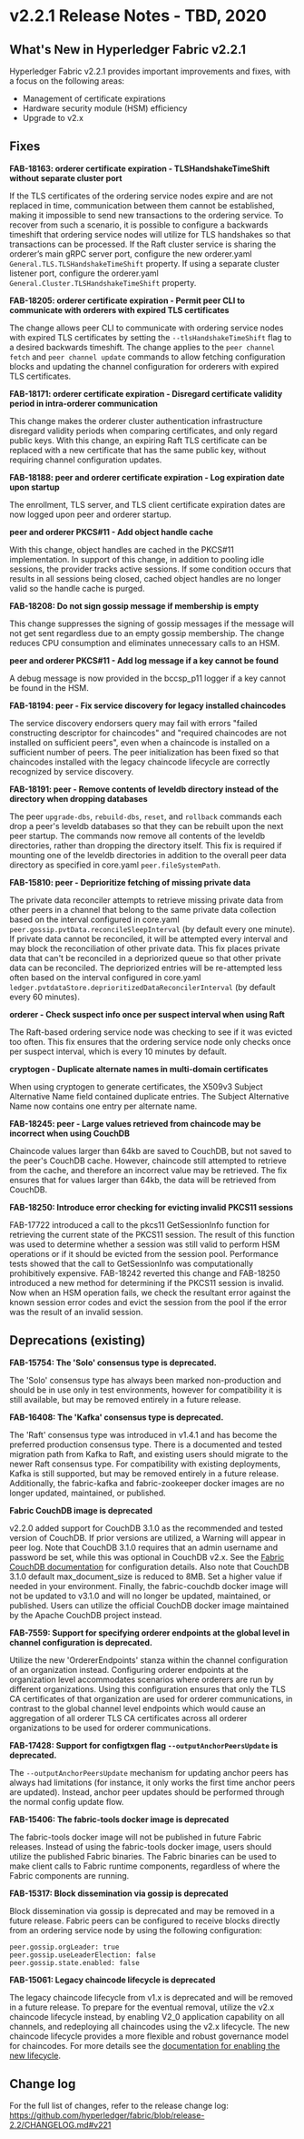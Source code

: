 v2.2.1 Release Notes - TBD, 2020
================================

What's New in Hyperledger Fabric v2.2.1
---------------------------------------

Hyperledger Fabric v2.2.1 provides important improvements and fixes, with a focus on the following areas:
* Management of certificate expirations
* Hardware security module (HSM) efficiency
* Upgrade to v2.x


Fixes
-----

**FAB-18163: orderer certificate expiration - TLSHandshakeTimeShift without separate cluster port**

If the TLS certificates of the ordering service nodes expire and are not replaced in time,
communication between them cannot be established, making it impossible to send
new transactions to the ordering service. To recover from such a scenario, it is possible
to configure a backwards timeshift that ordering service nodes will utilize for TLS
handshakes so that transactions can be processed.
If the Raft cluster service is sharing the orderer’s main gRPC server port,
configure the new orderer.yaml `General.TLS.TLSHandshakeTimeShift` property.
If using a separate cluster listener port,
configure the orderer.yaml `General.Cluster.TLSHandshakeTimeShift` property.

**FAB-18205: orderer certificate expiration - Permit peer CLI to communicate with orderers with expired TLS certificates**

The change allows peer CLI to communicate with ordering service nodes with expired TLS certificates
by setting the `--tlsHandshakeTimeShift` flag to a desired backwards timeshift.
The change applies to the `peer channel fetch` and `peer channel update` commands to allow
fetching configuration blocks and updating the channel configuration for orderers with expired TLS certificates.

**FAB-18171: orderer certificate expiration - Disregard certificate validity period in intra-orderer communication**

This change makes the orderer cluster authentication infrastructure
disregard validity periods when comparing certificates, and only regard public keys.
With this change, an expiring Raft TLS certificate can be replaced
with a new certificate that has the same public key, without requiring channel configuration updates.

**FAB-18188: peer and orderer certificate expiration - Log expiration date upon startup**

The enrollment, TLS server, and TLS client certificate expiration dates are now logged upon peer and orderer startup.

**peer and orderer PKCS#11 - Add object handle cache**

With this change, object handles are cached in the PKCS#11 implementation.
In support of this change, in addition to pooling idle sessions, the
provider tracks active sessions. If some condition occurs that results
in all sessions being closed, cached object handles are no longer valid
so the handle cache is purged.

**FAB-18208: Do not sign gossip message if membership is empty**

This change suppresses the signing of gossip messages if the message will not get
sent regardless due to an empty gossip membership. The change reduces CPU consumption
and eliminates unnecessary calls to an HSM.

**peer and orderer PKCS#11 - Add log message if a key cannot be found**

A debug message is now provided in the bccsp_p11 logger if a key cannot be found in the HSM.

**FAB-18194: peer - Fix service discovery for legacy installed chaincodes**

The service discovery endorsers query may fail with errors
"failed constructing descriptor for chaincodes" and
"required chaincodes are not installed on sufficient peers", even
when a chaincode is installed on a sufficient number of peers.
The peer initialization has been fixed so that chaincodes installed with the legacy chaincode
lifecycle are correctly recognized by service discovery.

**FAB-18191: peer - Remove contents of leveldb directory instead of the directory when dropping databases**

The peer `upgrade-dbs`, `rebuild-dbs`, `reset`, and `rollback` commands each drop a peer's
leveldb databases so that they can be rebuilt upon the next peer startup.
The commands now remove all contents of the leveldb directories, rather than dropping the
directory itself. This fix is required if mounting one of the leveldb directories in addition
to the overall peer data directory as specified in core.yaml `peer.fileSystemPath`.

**FAB-15810: peer - Deprioritize fetching of missing private data**

The private data reconciler attempts to retrieve missing private data from other
peers in a channel that belong to the same private data collection based on the interval
configured in core.yaml `peer.gossip.pvtData.reconcileSleepInterval`
(by default every one minute). If private data cannot be reconciled, it will be attempted
every interval and may block the reconciliation of other private data. This fix places
private data that can't be reconciled in a depriorized queue so that other private data
can be reconciled. The depriorized entries will be re-attempted less often based on the
interval configured in core.yaml `ledger.pvtdataStore.deprioritizedDataReconcilerInterval`
(by default every 60 minutes).

**orderer - Check suspect info once per suspect interval when using Raft**

The Raft-based ordering service node was checking to see if it was evicted too often.
This fix ensures that the ordering service node only checks once per suspect interval,
which is every 10 minutes by default.

**cryptogen - Duplicate alternate names in multi-domain certificates**

When using cryptogen to generate certificates, the X509v3 Subject Alternative Name field contained duplicate entries.
The Subject Alternative Name now contains one entry per alternate name.

**FAB-18245: peer - Large values retrieved from chaincode may be incorrect when using CouchDB**

Chaincode values larger than 64kb are saved to CouchDB,
but not saved to the peer's CouchDB cache.
However, chaincode still attempted to retrieve from the cache,
and therefore an incorrect value may be retrieved.
The fix ensures that for values larger than 64kb, the data will be retrieved from CouchDB.

**FAB-18250: Introduce error checking for evicting invalid PKCS11 sessions**

FAB-17722 introduced a call to the pkcs11 GetSessionInfo function for retrieving the current state of
the PKCS11 session. The result of this function was used to determine whether a session was still
valid to perform HSM operations or if it should be evicted from the session pool. Performance tests
showed that the call to GetSessionInfo was computationally prohibitively expensive. FAB-18242 reverted 
this change and FAB-18250 introduced a new method for determining if the PKCS11 session is invalid.
Now when an HSM operation fails, we check the resultant error against the known session error codes and 
evict the session from the pool if the error was the result of an invalid session. 

Deprecations (existing)
-----------------------

**FAB-15754: The 'Solo' consensus type is deprecated.**

The 'Solo' consensus type has always been marked non-production and should be in
use only in test environments, however for compatibility it is still available,
but may be removed entirely in a future release.

**FAB-16408: The 'Kafka' consensus type is deprecated.**

The 'Raft' consensus type was introduced in v1.4.1 and has become the preferred
production consensus type.  There is a documented and tested migration path from
Kafka to Raft, and existing users should migrate to the newer Raft consensus type.
For compatibility with existing deployments, Kafka is still supported,
but may be removed entirely in a future release.
Additionally, the fabric-kafka and fabric-zookeeper docker images are no longer updated, maintained, or published.

**Fabric CouchDB image is deprecated**

v2.2.0 added support for CouchDB 3.1.0 as the recommended and tested version of CouchDB.
If prior versions are utilized, a Warning will appear in peer log.
Note that CouchDB 3.1.0 requires that an admin username and password be set,
while this was optional in CouchDB v2.x. See the
[Fabric CouchDB documentation](https://hyperledger-fabric.readthedocs.io/en/v2.2.0/couchdb_as_state_database.html#couchdb-configuration)
for configuration details.
Also note that CouchDB 3.1.0 default max_document_size is reduced to 8MB. Set a higher value if needed in your environment.
Finally, the fabric-couchdb docker image will not be updated to v3.1.0 and will no longer be updated, maintained, or published.
Users can utilize the official CouchDB docker image maintained by the Apache CouchDB project instead.

**FAB-7559: Support for specifying orderer endpoints at the global level in channel configuration is deprecated.**

Utilize the new 'OrdererEndpoints' stanza within the channel configuration of an organization instead.
Configuring orderer endpoints at the organization level accommodates
scenarios where orderers are run by different organizations. Using
this configuration ensures that only the TLS CA certificates of that organization
are used for orderer communications, in contrast to the global channel level endpoints which
would cause an aggregation of all orderer TLS CA certificates across
all orderer organizations to be used for orderer communications.

**FAB-17428: Support for configtxgen flag `--outputAnchorPeersUpdate` is deprecated.**

The `--outputAnchorPeersUpdate` mechanism for updating anchor peers has always had
limitations (for instance, it only works the first time anchor peers are updated).
Instead, anchor peer updates should be performed through the normal config update flow.

**FAB-15406: The fabric-tools docker image is deprecated**

The fabric-tools docker image will not be published in future Fabric releases.
Instead of using the fabric-tools docker image, users should utilize the
published Fabric binaries. The Fabric binaries can be used to make client calls
to Fabric runtime components, regardless of where the Fabric components are running.

**FAB-15317: Block dissemination via gossip is deprecated**

Block dissemination via gossip is deprecated and may be removed in a future release.
Fabric peers can be configured to receive blocks directly from an ordering service
node by using the following configuration:
```
peer.gossip.orgLeader: true
peer.gossip.useLeaderElection: false
peer.gossip.state.enabled: false
```

**FAB-15061: Legacy chaincode lifecycle is deprecated**

The legacy chaincode lifecycle from v1.x is deprecated and will be removed
in a future release. To prepare for the eventual removal, utilize the v2.x
chaincode lifecycle instead, by enabling V2_0 application capability on all
channels, and redeploying all chaincodes using the v2.x lifecycle. The new
chaincode lifecycle provides a more flexible and robust governance model
for chaincodes. For more details see the
[documentation for enabling the new lifecycle](https://hyperledger-fabric.readthedocs.io/en/release-2.2/enable_cc_lifecycle.html).


Change log
----------
For the full list of changes, refer to the release change log:
https://github.com/hyperledger/fabric/blob/release-2.2/CHANGELOG.md#v221

